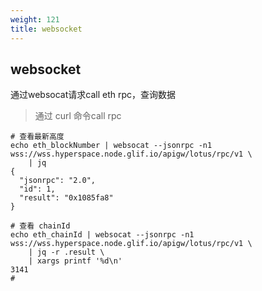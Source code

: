 ```yaml
---
weight: 121
title: websocket
---
```


## websocket

通过websocat请求call eth rpc，查询数据

> 通过 curl 命令call rpc

```shell
# 查看最新高度
echo eth_blockNumber | websocat --jsonrpc -n1 wss://wss.hyperspace.node.glif.io/apigw/lotus/rpc/v1 \
    | jq
{
  "jsonrpc": "2.0",
  "id": 1,
  "result": "0x1085fa8"
}

# 查看 chainId
echo eth_chainId | websocat --jsonrpc -n1 wss://wss.hyperspace.node.glif.io/apigw/lotus/rpc/v1 \
    | jq -r .result \
    | xargs printf '%d\n'
3141
# 
```